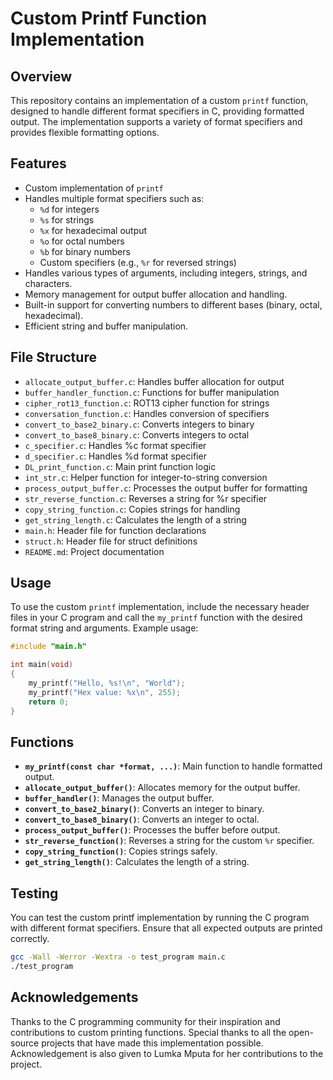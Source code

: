 # Custom Printf Function Implementation

## Overview

This repository contains an implementation of a custom `printf` function, designed to handle different format specifiers in C, providing formatted output. The implementation supports a variety of format specifiers and provides flexible formatting options.

## Features

- Custom implementation of `printf`
- Handles multiple format specifiers such as:
  - `%d` for integers
  - `%s` for strings
  - `%x` for hexadecimal output
  - `%o` for octal numbers
  - `%b` for binary numbers
  - Custom specifiers (e.g., `%r` for reversed strings)
- Handles various types of arguments, including integers, strings, and characters.
- Memory management for output buffer allocation and handling.
- Built-in support for converting numbers to different bases (binary, octal, hexadecimal).
- Efficient string and buffer manipulation.

## File Structure

- `allocate_output_buffer.c`: Handles buffer allocation for output
- `buffer_handler_function.c`: Functions for buffer manipulation
- `cipher_rot13_function.c`: ROT13 cipher function for strings
- `conversation_function.c`: Handles conversion of specifiers
- `convert_to_base2_binary.c`: Converts integers to binary
- `convert_to_base8_binary.c`: Converts integers to octal
- `c_specifier.c`: Handles %c format specifier
- `d_specifier.c`: Handles %d format specifier
- `DL_print_function.c`: Main print function logic
- `int_str.c`: Helper function for integer-to-string conversion
- `process_output_buffer.c`: Processes the output buffer for formatting
- `str_reverse_function.c`: Reverses a string for %r specifier
- `copy_string_function.c`: Copies strings for handling
- `get_string_length.c`: Calculates the length of a string
- `main.h`: Header file for function declarations
- `struct.h`: Header file for struct definitions
- `README.md`: Project documentation



## Usage

To use the custom `printf` implementation, include the necessary header files in your C program and call the `my_printf` function with the desired format string and arguments. Example usage:

```c
#include "main.h"

int main(void)
{
    my_printf("Hello, %s!\n", "World");
    my_printf("Hex value: %x\n", 255);
    return 0;
}
```

## Functions

- **`my_printf(const char *format, ...)`**: Main function to handle formatted output.
- **`allocate_output_buffer()`**: Allocates memory for the output buffer.
- **`buffer_handler()`**: Manages the output buffer.
- **`convert_to_base2_binary()`**: Converts an integer to binary.
- **`convert_to_base8_binary()`**: Converts an integer to octal.
- **`process_output_buffer()`**: Processes the buffer before output.
- **`str_reverse_function()`**: Reverses a string for the custom `%r` specifier.
- **`copy_string_function()`**: Copies strings safely.
- **`get_string_length()`**: Calculates the length of a string.

## Testing

You can test the custom printf implementation by running the C program with different format specifiers. Ensure that all expected outputs are printed correctly.

```bash
gcc -Wall -Werror -Wextra -o test_program main.c
./test_program
```

## Acknowledgements
Thanks to the C programming community for their inspiration and contributions to custom printing functions. Special thanks to all the open-source projects that have made this implementation possible. Acknowledgement is also given to Lumka Mputa for her contributions to the project.
